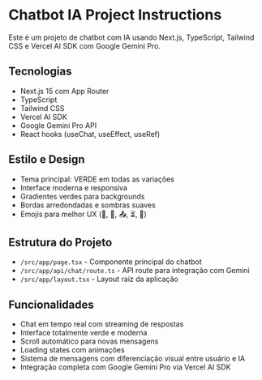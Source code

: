<!-- Use this file to provide workspace-specific custom instructions to Copilot. For more details, visit https://code.visualstudio.com/docs/copilot/copilot-customization#_use-a-githubcopilotinstructionsmd-file -->

# Chatbot IA Project Instructions

Este é um projeto de chatbot com IA usando Next.js, TypeScript, Tailwind CSS e Vercel AI SDK com Google Gemini Pro.

## Tecnologias
- Next.js 15 com App Router
- TypeScript
- Tailwind CSS
- Vercel AI SDK
- Google Gemini Pro API
- React hooks (useChat, useEffect, useRef)

## Estilo e Design
- Tema principal: VERDE em todas as variações
- Interface moderna e responsiva
- Gradientes verdes para backgrounds
- Bordas arredondadas e sombras suaves
- Emojis para melhor UX (🤖, 👤, 📤, ⏳, 👋)

## Estrutura do Projeto
- `/src/app/page.tsx` - Componente principal do chatbot
- `/src/app/api/chat/route.ts` - API route para integração com Gemini
- `/src/app/layout.tsx` - Layout raiz da aplicação

## Funcionalidades
- Chat em tempo real com streaming de respostas
- Interface totalmente verde e moderna
- Scroll automático para novas mensagens
- Loading states com animações
- Sistema de mensagens com diferenciação visual entre usuário e IA
- Integração completa com Google Gemini Pro via Vercel AI SDK
